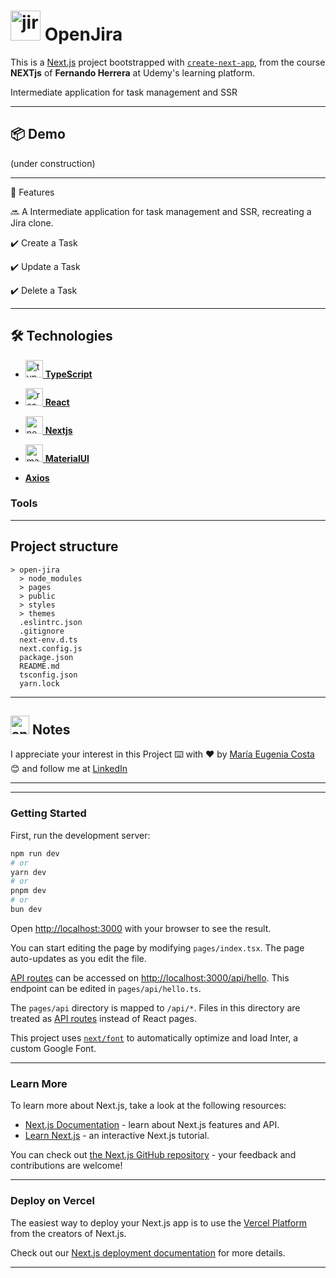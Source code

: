 # <img width="48" height="48" src="https://img.icons8.com/color/48/jira.png" alt="jira"/> OpenJira 

This is a [Next.js](https://nextjs.org/) project bootstrapped with [`create-next-app`](https://github.com/vercel/next.js/tree/canary/packages/create-next-app),  from the course **NEXTjs** of **Fernando Herrera** at Udemy's learning platform.

Intermediate application for task management and SSR

---

## 📦 Demo

(under construction)

---

📢 Features

🔜 A Intermediate application for task management and SSR, recreating a Jira clone.

✔️ Create a Task

✔️ Update a Task

✔️ Delete a Task

---

## 🛠️ Technologies

- [<img width="28" height="28" src="https://img.icons8.com/external-tal-revivo-color-tal-revivo/28/external-typescript-an-open-source-programming-language-developed-and-maintained-by-microsoft-logo-color-tal-revivo.png" alt="typescript icon"/> **TypeScript**](https://www.typescriptlang.org/)

- [<img width="28" height="28" src="https://img.icons8.com/office/28/react.png" alt="react icon"/> **React**](https://react.dev/)

- [<img width="28" height="28" src="https://img.icons8.com/color/28/nextjs.png" alt="nextjs icon"/> **Nextjs**](https://nextjs.org/)

- [<img width="28" height="28" src="https://img.icons8.com/color/48/material-ui.png" alt="material-ui"/> **MaterialUI**](https://mui.com/)


- [**Axios**](https://axios-http.com/)


### Tools

---

## Project structure


```
> open-jira
  > node_modules
  > pages
  > public
  > styles
  > themes
  .eslintrc.json
  .gitignore
  next-env.d.ts
  next.config.js
  package.json
  README.md
  tsconfig.json
  yarn.lock

```

---

##  <img width="30" height="30" src="https://img.icons8.com/plasticine/30/apple-notes--v1.png" alt="apple notes"/> Notes

I appreciate your interest in this Project ⌨️ with ❤️ by [María Eugenia Costa](https://github.com/eugenia1984) 😊 and follow me at [LinkedIn](http://www.linkedin.com/in/maríaeugeniacosta)

---
---

### Getting Started

First, run the development server:

```bash
npm run dev
# or
yarn dev
# or
pnpm dev
# or
bun dev
```

Open [http://localhost:3000](http://localhost:3000) with your browser to see the result.

You can start editing the page by modifying `pages/index.tsx`. The page auto-updates as you edit the file.

[API routes](https://nextjs.org/docs/api-routes/introduction) can be accessed on [http://localhost:3000/api/hello](http://localhost:3000/api/hello). This endpoint can be edited in `pages/api/hello.ts`.

The `pages/api` directory is mapped to `/api/*`. Files in this directory are treated as [API routes](https://nextjs.org/docs/api-routes/introduction) instead of React pages.

This project uses [`next/font`](https://nextjs.org/docs/basic-features/font-optimization) to automatically optimize and load Inter, a custom Google Font.

---

### Learn More

To learn more about Next.js, take a look at the following resources:

- [Next.js Documentation](https://nextjs.org/docs) - learn about Next.js features and API.
- [Learn Next.js](https://nextjs.org/learn) - an interactive Next.js tutorial.

You can check out [the Next.js GitHub repository](https://github.com/vercel/next.js/) - your feedback and contributions are welcome!

---

### Deploy on Vercel

The easiest way to deploy your Next.js app is to use the [Vercel Platform](https://vercel.com/new?utm_medium=default-template&filter=next.js&utm_source=create-next-app&utm_campaign=create-next-app-readme) from the creators of Next.js.

Check out our [Next.js deployment documentation](https://nextjs.org/docs/deployment) for more details.

---
